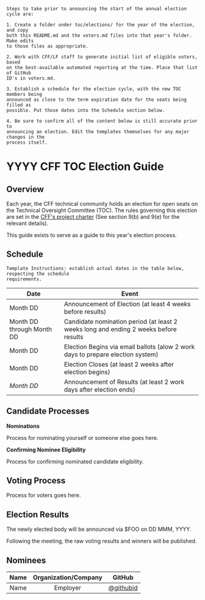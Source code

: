 ```
Steps to take prior to announcing the start of the annual election
cycle are:

1. Create a folder under toc/elections/ for the year of the election, and copy
both this README.md and the voters.md files into that year's folder. Make edits
to those files as appropriate.

2. Work with CFF/LF staff to generate initial list of eligible voters, based
on the best-available automated reporting at the time. Place that list of GitHub
ID's in voters.md.

3. Establish a schedule for the election cycle, with the new TOC members being
announced as close to the term expiration date for the seats being filled as 
possible. Put those dates into the Schedule section below.

4. Be sure to confirm all of the content below is still accurate prior to
announcing an election. Edit the templates themselves for any major changes in the 
process itself.
```

# YYYY CFF TOC Election Guide

## Overview

Each year, the CFF technical community holds an election for open seats on the 
Technical Oversight Committee (TOC). The rules governing this election are set in the 
[CFF's project charter](../../../governing-board/charter.md) (See section 9(b) and 9(e) 
for the relevant details).

This guide exists to serve as a guide to this year's election process.

## Schedule

```
Template Instructions: establish actual dates in the table below, respecting the schedule 
requirements.
```

| Date                       | Event                    |
| -------------------------- | ------------------------ |
| Month DD                   | Announcement of Election (at least 4 weeks before results) |
| Month DD through Month DD  | Candidate nomination period (at least 2 weeks long and ending 2 weeks before results |
| Month DD     | Election Begins via email ballots (alow 2 work days to prepare election system) |
| Month DD     | Election Closes (at least 2 weeks after election begins) |
| *Month DD*   | Announcement of Results (at least 2 work days after election ends) |

## Candidate Processes

**Nominations**

Process for nominating yourself or someone else goes here.

**Confirming Nominee Eligibility**

Process for confirming nominated candidate eligibility.

## Voting Process

Process for voters goes here.

## Election Results

The newly elected body will be announced via $FOO on DD MMM, YYYY.

Following the meeting, the raw voting results and winners will be published.

## Nominees

|    Name    | Organization/Company |  GitHub  |
|:----------:|:--------------------:|:--------:|
| Name | Employer | [@githubid](https://github.com/githubid) |
